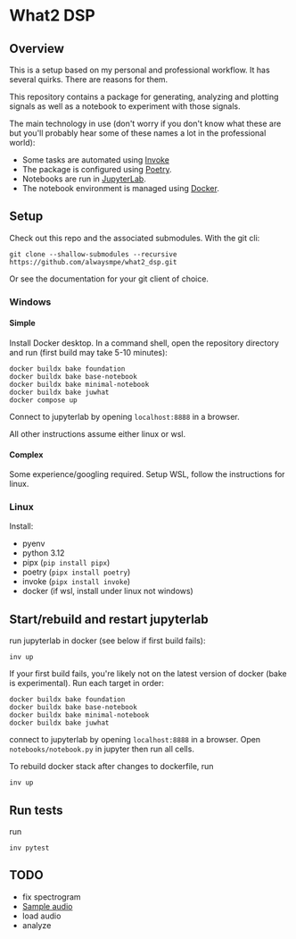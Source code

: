 # What2 DSP

## Overview

This is a setup based on my personal and
professional workflow. It has several quirks.
There are reasons for them.

This repository contains a package for generating,
analyzing and plotting signals as well
as a notebook to experiment with those
signals.

The main technology in use (don't worry if you don't know what these are but you'll probably hear some of these names a lot in the professional world):

* Some tasks are automated using [Invoke](https://www.pyinvoke.org/)
* The package is configured using [Poetry](https://python-poetry.org/).
* Notebooks are run in [JupyterLab](https://jupyterlab.readthedocs.io/en/latest/).
* The notebook environment is managed using [Docker](https://www.docker.com/).

## Setup

Check out this repo and the associated submodules. With the git cli:
```
git clone --shallow-submodules --recursive https://github.com/alwaysmpe/what2_dsp.git
```
Or see the documentation for your git client of choice.

### Windows

#### Simple

Install Docker desktop. In a command shell,
open the repository directory and run
(first build may take 5-10 minutes):
<!-- docker desktop doesn't correctly resolve dependencies. -->
```
docker buildx bake foundation
docker buildx bake base-notebook
docker buildx bake minimal-notebook
docker buildx bake juwhat
docker compose up
```
Connect to jupyterlab by opening `localhost:8888`
in a browser.

All other instructions assume either linux or wsl.

#### Complex

Some experience/googling required.
Setup WSL, follow the instructions for linux.

### Linux

Install:
* pyenv
* python 3.12
* pipx (`pip install pipx`)
* poetry (`pipx install poetry`)
* invoke (`pipx install invoke`)
* docker (if wsl, install under linux not windows)

## Start/rebuild and restart jupyterlab

run jupyterlab in docker (see below if first build fails):
```
inv up
```

If your first build fails, you're likely not on the latest version of docker
(bake is experimental). Run each target in order:
```
docker buildx bake foundation
docker buildx bake base-notebook
docker buildx bake minimal-notebook
docker buildx bake juwhat
``` 

connect to jupyterlab by opening `localhost:8888`
in a browser.
Open `notebooks/notebook.py` in jupyter then run all cells.

To rebuild docker stack after changes to dockerfile,
run
```
inv up
```

## Run tests

run
```
inv pytest
```

## TODO

* fix spectrogram
* [Sample audio](https://www2.cs.uic.edu/~i101/SoundFiles/)
* load audio
* analyze